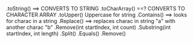 .toString() ==> CONVERTS TO STRING
.toCharArray() ==? CONVERTS TO CHARACTER ARRAY
.toUpper() Uppercase for string
.Contains() ==> looks for charac in a string
.Replace() ==> replaces charac in string "a" with another charac "b"
.Remove(int startIndex, int count)
.Substring(int startIndex, int length)
.Split()
.Equals()
.Remove()